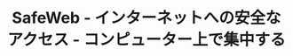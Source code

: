---
title: SafeWeb - インターネットへの安全なアクセス - コンピューター上で集中する
meta:
    description: SafeWebは、コンピューターとインターネット上に安全な環境を作成して、勉強や仕事に集中するのに役立ちます。
    image: /static/img/safeweb-app-tracking.jpg
header:
    part1: インターネットへの安全なアクセス
    part2: コンピューター上で集中する
    part3: とてもシンプル！
    part4: スマートフォンをクラウドで開き、フォーカスモードをオンにするだけで、職場や学校の時間帯に不適切なWebサイトやアプリケーションをブロックできます
    button1: ログイン
    button2: サインアップ
    button3: 無料ダウンロード
topic:
    head: 重要な機能
    part1: 集中な環境を作成す
    message1: 作業中に不適切なWebサイトをブロックします。勉強中はエンターテインメントアプリケーションをロックします。
    part2: 無駄な時間をリストする
    message2: インターネット上の時間またはアプリケーションの使用時間はリストに記録されます。
    part3: リアルタイムレポート
    message3: チャートde Web管理者のを使用して報告するか、ポリシーに違反している人の警告メールを送信します.
feature:
    part1:
        head: 危険で悪意のあるWebサイトをブロックする
        message: 携帯電話の電源を入れるだけで、お子様がコンピューター、ゲーム、ソーシャルメディアで何をしているのかすぐにわかります.
        detail: リアルタイムのデータテーブルから、不適切なWebサイトや未使用のアプリをすぐにブロックできます。
        button: もっと読む
        url: blog/protecting-your-child-online
    part2:
        head: 勉強に集中するためにクリーンな環境を作ります
        message: オンラインのとき、面白くて魅力的なことがたくさんあると、子供たちは集中力を失います。 学習専用のウェブサイトとアプリのみのホワイトリストを作成します。
        detail: ゲームアプリやソーシャルネットワーキングサイトは放課後に再び使用されます。 ホワイトリストモードをオフにするか、モードを切り替えるタイミングを設定するだけです。
        button: もっと読む
        url: blog/focus-while-studying
    part3:
        head: コマンドをリモートで実行するようにコンピューターをコントロールする
        message: SafeWebはクラウドベースの開発であり、IT管理者のようにコンピューター上でPowerShellコマンドを実行できますが、コマンドはWebから送信されます。
        detail: 携帯電話を使用して、異なるコンピューター上のRPAロボットを同時に制御することもできます。 コンピューターでRPAを実行した結果は、Webダッシュボードで継続的に更新されます。
        button: もっと読む
        url: blog/remote-tagui-rpa
payment:
    title: 価格を確認してください
    unit: 人
    yearly: 毎年
    monthly: 毎月
    free:
        type: 無料
        price: $0
        service1: • 最大 2 台のコンピューター
        service2: • 最大 2 人の子供
        service3: • フォーカスモードなし
        service4: • ブロックゲームアプリはありません
        service5: • 無制限のブラックリスト
        service6: • スクリーンショットなし
        button: すぐ使用
    standard:
        type: 標準
        price: $2
        service1: • 最大 4 台のコンピューター
        service2: • 最大 4 人の子供
        service3: • フォーカスモード
        service4: • ゲームアプリをブロックする
        service5: • 無制限のブラックリスト
        service6: • スクリーンショットなし
        button: すぐ使用
    premium:
        type: 高級
        price: $6
        service1: • 最大 6 台のコンピューター
        service2: • 最大 6 人の子供
        service3: • フォーカスモードとタイマー
        service4: • ゲームアプリとタイマーをブロックする
        service5: • 無制限のブラックリスト
        service6: • スクリーンショット
        button: すぐ使用
footer:
    title: 連絡
    part1: 問題がある、または機能についてコメントしたい、
    part2: 下記アドレスまでご連絡ください。
    part3: 会社名
    part4: 税法
    part5: 住所
    part6: Eメール
    company: SAFEWEB CO.,LTD
    taxcode: "0110201044"
    address: ベトナム、ハノイ
    email: qa@safeweb.app
submit:
    name: 名前
    email: 電子メールアドレス
    message: コンテンツ
    button: 送信
---